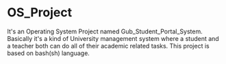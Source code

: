 # OS_Project
It's an Operating System Project named Gub_Student_Portal_System. Basically it's a kind of University management system where a student and a teacher both can do all of their academic related tasks. This project is based on bash(sh) language. 
